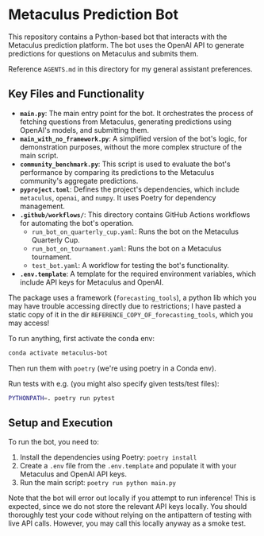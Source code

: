 # Metaculus Prediction Bot

This repository contains a Python-based bot that interacts with the Metaculus prediction platform. The bot uses the OpenAI API to generate predictions for questions on Metaculus and submits them.

Reference `AGENTS.md` in this directory for my general assistant preferences.

## Key Files and Functionality

*   **`main.py`**: The main entry point for the bot. It orchestrates the process of fetching questions from Metaculus, generating predictions using OpenAI's models, and submitting them.
*   **`main_with_no_framework.py`**: A simplified version of the bot's logic, for demonstration purposes, without the more complex structure of the main script.
*   **`community_benchmark.py`**: This script is used to evaluate the bot's performance by comparing its predictions to the Metaculus community's aggregate predictions.
*   **`pyproject.toml`**: Defines the project's dependencies, which include `metaculus`, `openai`, and `numpy`. It uses Poetry for dependency management.
*   **`.github/workflows/`**: This directory contains GitHub Actions workflows for automating the bot's operation.
    *   `run_bot_on_quarterly_cup.yaml`: Runs the bot on the Metaculus Quarterly Cup.
    *   `run_bot_on_tournament.yaml`: Runs the bot on a Metaculus tournament.
    *   `test_bot.yaml`: A workflow for testing the bot's functionality.
*   **`.env.template`**: A template for the required environment variables, which include API keys for Metaculus and OpenAI.

The package uses a framework (`forecasting_tools`), a python lib which you may have trouble accessing directly due to restrictions; I have pasted a static copy of it in the dir `REFERENCE_COPY_OF_forecasting_tools`, which you may access!

To run anything, first activate the conda env:
```bash
conda activate metaculus-bot
```

Then run them with `poetry` (we're using poetry in a Conda env).

Run tests with e.g. (you might also specify given tests/test files):
```bash
PYTHONPATH=. poetry run pytest
```

## Setup and Execution

To run the bot, you need to:

1.  Install the dependencies using Poetry: `poetry install`
2.  Create a `.env` file from the `.env.template` and populate it with your Metaculus and OpenAI API keys.
3.  Run the main script: `poetry run python main.py`

Note that the bot will error out locally if you attempt to run inference! This is expected, since we do not store the relevant API keys locally. You should thoroughly test your code without relying on the antipattern of testing with live API calls. However, you may call this locally anyway as a smoke test.
